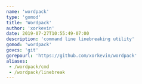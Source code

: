 ```yaml
---
name: 'wordpack'
type: 'gomod'
title: 'Wordpack'
author: 'xorkevin'
date: 2019-07-27T10:55:49-07:00
description: 'command line linebreaking utility'
gomod: 'wordpack'
govcs: 'git'
gorepourl: 'https://github.com/xorkevin/wordpack'
aliases:
 - /wordpack/cmd
 - /wordpack/linebreak
---
```


